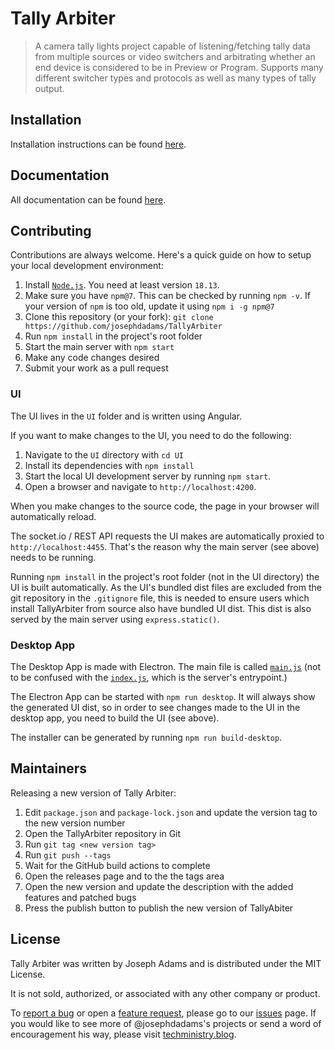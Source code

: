 # Tally Arbiter
> A camera tally lights project capable of listening/fetching tally data from multiple sources or video switchers and arbitrating whether an end device is considered to be in Preview or Program. Supports many different switcher types and protocols as well as many types of tally output. 

## Installation
Installation instructions can be found [here](https://josephdadams.github.io/TallyArbiter/docs/installation/desktop-app).

## Documentation
All documentation can be found [here](https://josephdadams.github.io/TallyArbiter/docs/intro).

## Contributing
Contributions are always welcome. Here's a quick guide on how to setup your local development environment:
1. Install [`Node.js`](https://nodejs.org/en/). You need at least version `18.13`.
1. Make sure you have `npm@7`. This can be checked by running `npm -v`. If your version of `npm` is too old, update it using `npm i -g npm@7` 
1. Clone this repository (or your fork): `git clone https://github.com/josephdadams/TallyArbiter`
1. Run `npm install` in the project's root folder
1. Start the main server with `npm start`
1. Make any code changes desired
1. Submit your work as a pull request

### UI
The UI lives in the `UI` folder and is written using Angular.

If you want to make changes to the UI, you need to do the following:
1. Navigate to the `UI` directory with `cd UI`
1. Install its dependencies with `npm install`
1. Start the local UI development server by running `npm start`.
1. Open a browser and navigate to `http://localhost:4200`. 

When you make changes to the source code, the page in your browser will automatically reload. 

The socket&#46;io / REST API requests the UI makes are automatically proxied to `http://localhost:4455`. That's the reason why the main server (see above) needs to be running.

Running `npm install` in the project's root folder (not in the UI directory) the UI is built automatically. As the UI's bundled dist files are excluded from the git repository in the `.gitignore` file, this is needed to ensure users which install TallyArbiter from source also have bundled UI dist. This dist is also served by the main server using `express.static()`.

### Desktop App
The Desktop App is made with Electron. The main file is called [`main.js`](./main.js) (not to be confused with the [`index.js`](./index.js), which is the server's entrypoint.)

The Electron App can be started with `npm run desktop`. It will always show the generated UI dist, so in order to see changes made to the UI in the desktop app, you need to build the UI (see above).

The installer can be generated by running `npm run build-desktop`.

## Maintainers

Releasing a new version of Tally Arbiter:
1. Edit `package.json` and `package-lock.json` and update the version tag to the new version number
2. Open the TallyArbiter repository in Git
3. Run `git tag <new version tag>`
4. Run `git push --tags`
5. Wait for the GitHub build actions to complete
6. Open the releases page and to the the tags area
7. Open the new version and update the description with the added features and patched bugs
8. Press the publish button to publish the new version of TallyAbiter

## License
Tally Arbiter was written by Joseph Adams and is distributed under the MIT License.

It is not sold, authorized, or associated with any other company or product.

To [report a bug](https://github.com/josephdadams/TallyArbiter/issues/new?assignees=JTF4&labels=bug&template=bug.yaml&title=%5BBug%5D%3A+) or open a [feature request](https://github.com/josephdadams/TallyArbiter/issues/new?assignees=JTF4&labels=feature&template=feature.yaml&title=%5BFeature+Request%5D%3A+), please go to our [issues](https://github.com/josephdadams/TallyArbiter/issues/new/choose) page.
If you would like to see more of @josephdadams's projects or send a word of encouragement his way, please visit [techministry.blog](https://techministry.blog/).

